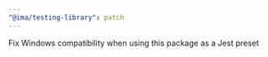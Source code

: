 ```yaml
---
"@ima/testing-library": patch
---
```


Fix Windows compatibility when using this package as a Jest preset
